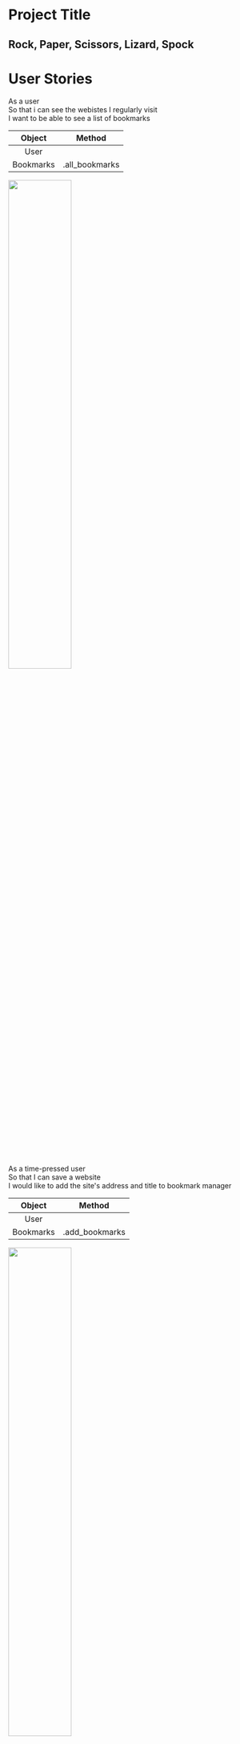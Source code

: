 # Project Title
## Rock, Paper, Scissors, Lizard, Spock

# User Stories

As a user<br>
So that i can see the webistes I regularly visit<br>
I want to be able to see a list of bookmarks

|            Object               |            Method               |
|:-------------------------------:|:-------------------------------:|
|            User                 |                                 |
|            Bookmarks            |          .all_bookmarks         |
<img src="./public/readme_images/diag1.png" width="50%">

As a time-pressed user<br>
So that I can save a website<br>
I would like to add the site's address and title to bookmark manager

|            Object               |            Method               |
|:-------------------------------:|:-------------------------------:|
|            User                 |                                 |
|            Bookmarks            |          .add_bookmarks         |
<img src="./public/readme_images/diag3.png" width="50%">

As a user<br>
So I can store bookmark data for later retrieval<br>
I want to add a bookmark to Bookmark Manager
<img src="./public/readme_images/diagram.png" width="50%">

|            Object               |            Method               |
|:-------------------------------:|:-------------------------------:|
|            User                 |                                 |
|            Bookmarks            |             .add                |

## Motivation



## Build status


## Code style


## Tech/framework used


## Built with


## Installation

### Setting Up a PostgreSQL Database

#### Development Env
* Connect to psql
* Create the database using the psql command CREATE DATABASE bookmark_manager;
* Connect to the database using the pqsl command \c bookmark_manager;
* Run the query we have saved in the file 01_create_bookmarks_table.sql

#### Test Env
* Connect to psql
* Create the database using the psql command CREATE DATABASE bookmark_manager_test;
* Connect to the database using the pqsl command \c bookmark_manager_test;
* Run the query we have saved in the file 01_create_bookmarks_table.sql for development
* Run the query we have saved in the file 01_create_bookmarks_table.sql for test

## Tests


## Screenshots

<img src="./public/images/" width="50%">
<img src="./public/images/" width="50%">

## How to use?


## Credits
* JP Ferreira
* Dewald Viljoen
